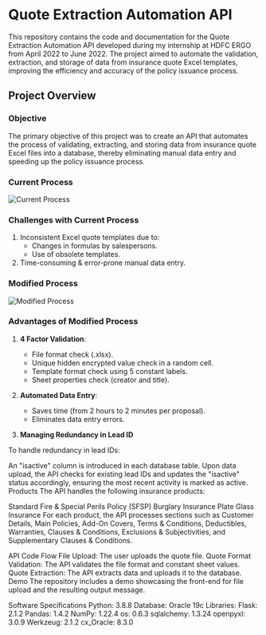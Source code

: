 # Quote Extraction Automation API
This repository contains the code and documentation for the Quote Extraction Automation API developed during my internship at HDFC ERGO from April 2022 to June 2022. The project aimed to automate the validation, extraction, and storage of data from insurance quote Excel templates, improving the efficiency and accuracy of the policy issuance process.

## Project Overview
### Objective
The primary objective of this project was to create an API that automates the process of validating, extracting, and storing data from insurance quote Excel files into a database, thereby eliminating manual data entry and speeding up the policy issuance process.

### Current Process
![Current Process](https://github.com/KunalSachdev2005/Quote_Extraction_Automation_API/blob/main/media/Current_Process.png)

### Challenges with Current Process
1. Inconsistent Excel quote templates due to:
   - Changes in formulas by salespersons.
   - Use of obsolete templates.
2. Time-consuming & error-prone manual data entry.

### Modified Process
![Modified Process](https://github.com/KunalSachdev2005/Quote_Extraction_Automation_API/blob/main/media/Modified_Process.png)


### Advantages of Modified Process

1. **4 Factor Validation**:
   - File format check (.xlsx).
   - Unique hidden encrypted value check in a random cell.
   - Template format check using 5 constant labels.
   - Sheet properties check (creator and title).

2. **Automated Data Entry**:
   - Saves time (from 2 hours to 2 minutes per proposal).
   - Eliminates data entry errors.

3. **Managing Redundancy in Lead ID**

To handle redundancy in lead IDs:

An "isactive" column is introduced in each database table.
Upon data upload, the API checks for existing lead IDs and updates the "isactive" status accordingly, ensuring the most recent activity is marked as active.
Products
The API handles the following insurance products:

Standard Fire & Special Perils Policy (SFSP)
Burglary Insurance
Plate Glass Insurance
For each product, the API processes sections such as Customer Details, Main Policies, Add-On Covers, Terms & Conditions, Deductibles, Warranties, Clauses & Conditions, Exclusions & Subjectivities, and Supplementary Clauses & Conditions.

API Code Flow
File Upload: The user uploads the quote file.
Quote Format Validation: The API validates the file format and constant sheet values.
Quote Extraction: The API extracts data and uploads it to the database.
Demo
The repository includes a demo showcasing the front-end for file upload and the resulting output message.

Software Specifications
Python: 3.8.8
Database: Oracle 19c
Libraries:
Flask: 2.1.2
Pandas: 1.4.2
NumPy: 1.22.4
os: 0.6.3
sqlalchemy: 1.3.24
openpyxl: 3.0.9
Werkzeug: 2.1.2
cx_Oracle: 8.3.0
